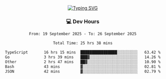 
<div align="center">
  <a href="https://git.io/typing-svg"><img src="https://readme-typing-svg.demolab.com?font=Fira+Code&size=30&pause=1000&color=33F7F5&center=true&vCenter=true&width=435&lines=Hi+there+%F0%9F%91%8B+I+am+AirboZH+;Welcome+to+my+Github" alt="Typing SVG" /></a>

<h3>💻 Dev Hours</h3>
<!--START_SECTION:waka-->

```txt
From: 19 September 2025 - To: 26 September 2025

Total Time: 25 hrs 38 mins

TypeScript       16 hrs 15 mins  ████████████████░░░░░░░░░   63.42 %
Go               3 hrs 39 mins   ███▓░░░░░░░░░░░░░░░░░░░░░   14.26 %
Other            2 hrs 47 mins   ██▓░░░░░░░░░░░░░░░░░░░░░░   10.90 %
Bash             43 mins         ▓░░░░░░░░░░░░░░░░░░░░░░░░   02.81 %
JSON             42 mins         ▓░░░░░░░░░░░░░░░░░░░░░░░░   02.79 %
```

<!--END_SECTION:waka-->
</div>  
